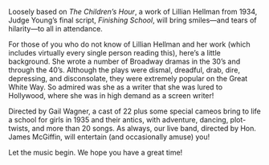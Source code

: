 Loosely based on _The Children’s Hour_, a work of Lillian Hellman from 1934, Judge Young’s final script, _Finishing School_, will bring smiles—and tears of hilarity—to all in attendance. 

For those of you who do not know of Lillian Hellman and her work (which includes virtually every single person reading this), here’s a little background. She wrote a number of Broadway dramas in the 30’s and through the 40’s. Although the plays were dismal, dreadful, drab, dire, depressing, and disconsolate, they were extremely popular on the Great White Way. So admired was she as a writer that she was lured to Hollywood, where she was in high demand as a screen writer!

Directed by Gail Wagner, a cast of 22 plus some special cameos bring to life a school for girls in 1935 and their antics, with adventure, dancing, plot-twists, and more than 20 songs. As always, our live band, directed by Hon. James McGiffin, will entertain (and occasionally amuse) you!

Let the music begin. We hope you have a great time!
